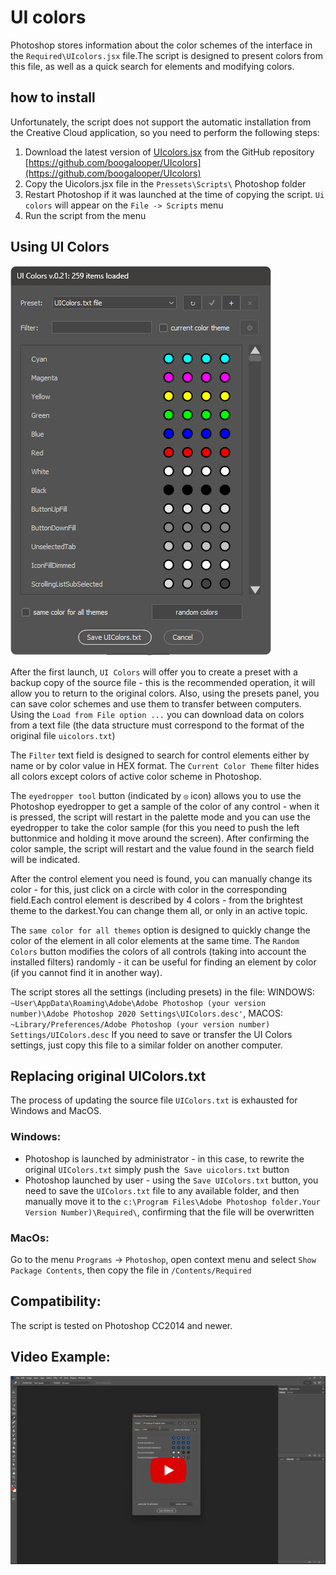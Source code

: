 # UI colors

Photoshop stores information about the color schemes of the interface in the `Required\UIcolors.jsx` file.The script is designed to present colors from this file, as well as a quick search for elements and modifying colors.

## how to install

Unfortunately, the script does not support the automatic installation from the Creative Cloud application, so you need to perform the following steps:
1. Download the latest version of [UIcolors.jsx](https://github.com/boogalooper/UIcolors/blob/master/UIcolors.jsx) from the GitHub repository [https://github.com/boogalooper/UIcolors](https://github.com/boogalooper/UIcolors)
2. Copy the Uicolors.jsx file in the `Pressets\Scripts\` Photoshop folder
3. Restart Photoshop if it was launched at the time of copying the script. `Ui colors` will appear on the `File -> Scripts` menu
4. Run the script from the menu

## Using UI Colors

![](assets/20230130_220820_2023-01-30_22-07-03.png)

After the first launch, `UI Colors` will offer you to create a preset with a backup copy of the source file - this is the recommended operation, it will allow you to return to the original colors. Also, using the presets panel, you can save color schemes and use them to transfer between computers. Using the `Load from File option ...` you can download data on colors from a text file (the data structure must correspond to the format of the original file `uicolors.txt`)

The `Filter` text field is designed to search for control elements either by name or by color value in HEX format. The `Current Color Theme` filter hides all colors except colors of active color scheme in Photoshop.

The `eyedropper tool` button (indicated by `◎` icon) allows you to use the Photoshop eyedropper to get a sample of the color of any control - when it is pressed, the script will restart in the palette mode and you can use the eyedropper to take the color sample (for this you need to push the left buttonmice and holding it move around the screen). After confirming the color sample, the script will restart and the value found in the search field will be indicated.

After the control element you need is found, you can manually change its color - for this, just click on a circle with color in the corresponding field.Each control element is described by 4 colors - from the brightest theme to the darkest.You can change them all, or only in an active topic.

The `same color for all themes` option is designed to quickly change the color of the element in all color elements at the same time. The `Random Colors` button modifies the colors of all controls (taking into account the installed filters) randomly - it can be useful for finding an element by color (if you cannot find it in another way).

The script stores all the settings (including presets) in the file:
WINDOWS: `~User\AppData\Roaming\Adobe\Adobe Photoshop (your version number)\Adobe Photoshop 2020 Settings\UIColors.desc'`,
MACOS: `~Library/Preferences/Adobe Photoshop (your version number) Settings/UIColors.desc`
If you need to save or transfer the UI Colors settings, just copy this file to a similar folder on another computer.

## Replacing original UIColors.txt

The process of updating the source file `UIColors.txt` is exhausted for Windows and MacOS.

### Windows:

* Photoshop is launched by administrator - in this case, to rewrite the original `UIColors.txt` simply push the` Save uicolors.txt` button
* Photoshop launched by user - using the `Save UIColors.txt` button, you need to save the `UIColors.txt` file to any available folder, and then manually move it to the `c:\Program Files\Adobe Photoshop folder.Your Version Number)\Required\`, confirming that the file will be overwritten

### MacOs:
Go to the menu `Programs` -> `Photoshop`, open context menu and select `Show Package Contents`, then copy the file in `/Contents/Required`

## Compatibility:

The script is tested on Photoshop CC2014 and newer.

## Video Example:

[![](assets/20220812_235333_2022-08-12_23-51-33.png)](https://www.youtube.com/watch?v=Gz42iLbwGc8)
